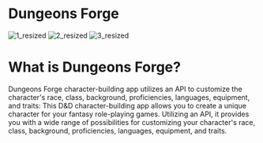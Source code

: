# Dungeons Forge
![1_resized](https://user-images.githubusercontent.com/125284182/236195888-387ee48c-e443-468a-a748-d5d832572a21.png) ![2_resized](https://user-images.githubusercontent.com/125284182/236195898-691de57a-6406-4030-bcde-ae7b2c9921e0.png)  ![3_resized](https://user-images.githubusercontent.com/125284182/236195905-2d2357f2-008d-45fc-9d4f-8cf7e01d7b88.png)


# What is Dungeons Forge?
Dungeons Forge character-building app utilizes an API to customize the character's race, class, background, proficiencies, languages, equipment, and traits: This D&D character-building app allows you to create a unique character for your fantasy role-playing games. Utilizing an API, it provides you with a wide range of possibilities for customizing your character's race, class, background, proficiencies, languages, equipment, and traits. 
